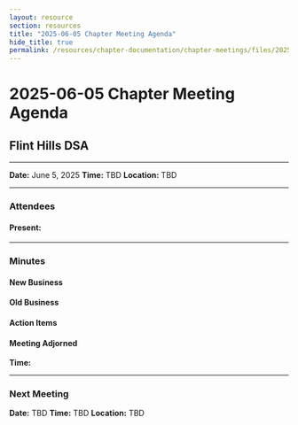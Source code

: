```yaml
---
layout: resource
section: resources
title: "2025-06-05 Chapter Meeting Agenda"
hide_title: true
permalink: /resources/chapter-documentation/chapter-meetings/files/2025-06-05-chapter-meeting/
---
```


# 2025-06-05 Chapter Meeting Agenda

## Flint Hills DSA

***


**Date:** June 5, 2025
**Time:** TBD
**Location:** TBD

***

### Attendees

#### Present:



***

### Minutes

#### New Business

#### Old Business
 
#### Action Items

#### Meeting Adjorned

**Time:** 

***

### Next Meeting

**Date:** TBD
**Time:** TBD
**Location:** TBD



